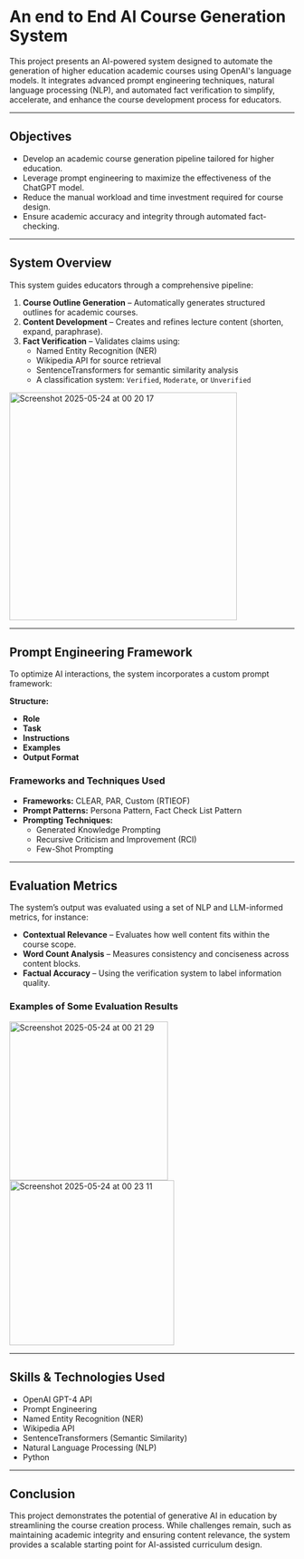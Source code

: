 #  An end to End AI Course Generation System

This project presents an AI-powered system designed to automate the generation of higher education academic courses using OpenAI's language models. It integrates advanced prompt engineering techniques, natural language processing (NLP), and automated fact verification to simplify, accelerate, and enhance the course development process for educators.

---

##  Objectives

- Develop an academic course generation pipeline tailored for higher education.
- Leverage prompt engineering to maximize the effectiveness of the ChatGPT model.
- Reduce the manual workload and time investment required for course design.
- Ensure academic accuracy and integrity through automated fact-checking.

---

##  System Overview

This system guides educators through a comprehensive pipeline:

1. **Course Outline Generation** – Automatically generates structured outlines for academic courses.
2. **Content Development** – Creates and refines lecture content (shorten, expand, paraphrase).
3. **Fact Verification** – Validates claims using:
   - Named Entity Recognition (NER)
   - Wikipedia API for source retrieval
   - SentenceTransformers for semantic similarity analysis
   - A classification system: `Verified`, `Moderate`, or `Unverified`
     
<img width="402" alt="Screenshot 2025-05-24 at 00 20 17" src="https://github.com/user-attachments/assets/dfc59a43-cb45-4869-a41e-3798cbdbd867" />

---

##  Prompt Engineering Framework

To optimize AI interactions, the system incorporates a custom prompt framework:

**Structure:**
- **Role**
- **Task**
- **Instructions**
- **Examples**
- **Output Format**

### Frameworks and Techniques Used

- **Frameworks:** CLEAR, PAR, Custom (RTIEOF)
- **Prompt Patterns:** Persona Pattern, Fact Check List Pattern
- **Prompting Techniques:** 
  - Generated Knowledge Prompting
  - Recursive Criticism and Improvement (RCI)
  - Few-Shot Prompting

---

##  Evaluation Metrics

The system’s output was evaluated using a set of NLP and LLM-informed metrics, for instance:

- **Contextual Relevance** – Evaluates how well content fits within the course scope.
- **Word Count Analysis** – Measures consistency and conciseness across content blocks.
- **Factual Accuracy** – Using the verification system to label information quality.

###  Examples of Some Evaluation Results

<img width="280" alt="Screenshot 2025-05-24 at 00 21 29" src="https://github.com/user-attachments/assets/e569378a-2e1c-4ba0-aa16-074a99922606" />

<img width="291" alt="Screenshot 2025-05-24 at 00 23 11" src="https://github.com/user-attachments/assets/dbab1644-2470-4984-b6ed-5b2a29c081e8" />

---

##  Skills & Technologies Used

- OpenAI GPT-4 API
- Prompt Engineering
- Named Entity Recognition (NER)
- Wikipedia API
- SentenceTransformers (Semantic Similarity)
- Natural Language Processing (NLP)
- Python

---

##  Conclusion

This project demonstrates the potential of generative AI in education by streamlining the course creation process. While challenges remain, such as maintaining academic integrity and ensuring content relevance, the system provides a scalable starting point for AI-assisted curriculum design.
